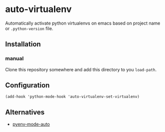 # auto-virtualenv

Automatically activate python virtualenvs on emacs based on project name or `.python-version` file.

## Installation

### manual

Clone this repository somewhere and add this directory to you
`load-path`.

## Configuration

```
(add-hook 'python-mode-hook 'auto-virtualenv-set-virtualenv)
```

## Alternatives

+ [pyenv-mode-auto](https://github.com/ssbb/pyenv-mode-auto)
